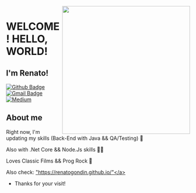 <img align="right" width="350" height="350" src="https://github.com/renatogondin/renatogondin/blob/master/2001giphy.gif">


# WELCOME! HELLO, WORLD!
## I'm Renato! 

[![Github Badge](https://img.shields.io/badge/-Github-000?style=flat-square&logo=Github&logoColor=white&link=https://github.com/renatogondin)](https://github.com/renatogondin)
[![Gmail Badge](https://img.shields.io/badge/-Gmail-c14438?style=flat-square&logo=Gmail&logoColor=white&link=mailto:renatogondin1902@gmail.com)](mailto:renatogondin1902@gmail.com)
[![Medium](https://img.shields.io/badge/Medium-black?style=flat-square&logo=Medium&logoColor=white&link=https://medium.com/@renatogondin1902)](https://medium.com/@renatogondin1902)


## About me 

Right now, I'm updating my skills (Back-End with Java && QA/Testing) :robot:

Also with .Net Core && Node.Js skills :man_technologist:

Loves Classic Films && Prog Rock :checkered_flag:

Also check:  <a href="https://renatogondin.github.io/" target="_blank">"https://renatogondin.github.io/"</a> 



- Thanks for your visit! 

